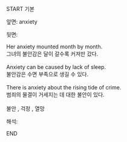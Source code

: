 START
기본

앞면:
anxiety


뒷면:
<div>Her anxiety mounted month by month. </div><div><div>그녀의 불안감은 달이 갈수록 커져만 갔다.</div></div><br><div>Anxiety can be caused by lack of sleep. </div><div><div>불안감은 수면 부족으로 생길 수 있다.</div></div><br><div>There is anxiety about the rising tide of crime. </div><div><div>범죄의 물결이 거세지는 데 대한 불안이 있다.</div></div><br>불안 , 걱정 , 열망<br>


해석:

END